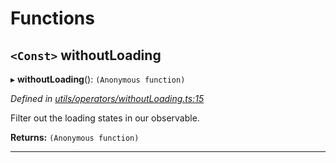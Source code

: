 

# Functions

<a id="withoutloading"></a>

## `<Const>` withoutLoading

▸ **withoutLoading**(): `(Anonymous function)`

*Defined in [utils/operators/withoutLoading.ts:15](https://github.com/paritytech/js-libs/blob/3e6d8ee/packages/light.js/src/utils/operators/withoutLoading.ts#L15)*

Filter out the loading states in our observable.

**Returns:** `(Anonymous function)`

___

